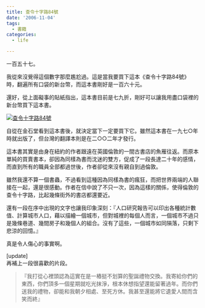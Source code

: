 ```yaml
---
title: 查令十字路84號
date: '2006-11-04'
tags:
  - 書籍
categories:
  - life

---
```

一百五十七。  
  
我從來沒覺得這個數字那麼尷尬過。這是當我要買下這本《查令十字路84號》時，翻遍所有口袋的新台幣，而這本書剛好是一百六十元。  
  
還好，從上面礙事的貼紙指出，這本書目前是七九折，剛好可以讓我用盡口袋裡的新台幣買下這本書。  
  

[![查令十字路84號](images/0.jpg)](http://beta.zooomr.com/photos/23014@Z01/344593/ "Zooomr Photo Sharing :: Photo Sharing")

  
自從在金石堂看到這本書後，就決定當下一定要買下它。雖然這本書在一九七○年時就出版了，但台灣的翻譯本則是在二○○二年才發行。  
  
這本書其實是由身在紐約的作者跟遠在英國倫敦的一間古書店的魚雁往返。而原本單純的買賣書本，卻因為同樣為書而沈迷的雙方，促成了一段長達二十年的感情，而直到所有的職員全部都過世後，作者卻從來沒有親自到過倫敦。  
  
雖然我還不算一個書蟲，不過看到這種因為同樣為書的瘋狂，而把世界兩端的人聯接在一起，還是很感動。作者在信中說了不只一次，因為這樣的關係，使得倫敦的查令十字路，比起幾條街外的書店都還要近。  
  
還有一段在序中出現的文字也讓我印象深刻：『人口研究報告可以印出各種統計數值、計算城市人口，藉以描繪一個城市，但對城裡的每個人而言，一個城市不過只是幾條巷道、幾間房子和幾個人的組合。沒有了這些，一個城市如同隕落，只剩下悲涼的回憶。』  
  
真是令人傷心的事實啊。  
  
\[update\]  
再補上一段很喜歡的片段。  

> 『我打從心裡頭認為這實在是一樁挺不划算的聖誕禮物交換。我寄給你們的東西，你們頂多一個星期就吃光抹淨，根本休想指望還能留著過年。而你們送我的禮物，卻能和我朝夕相處、至死方休。我甚至還能將它遺愛人間而含笑而終』